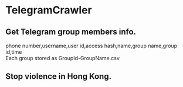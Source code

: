 # TelegramCrawler
## Get Telegram group members info.
phone number,username,user id,access hash,name,group name,group id,time  
Each group stored as GroupId-GroupName.csv
## Stop violence in Hong Kong.
